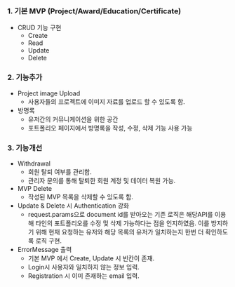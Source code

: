 ### 1. **기본 MVP (Project/Award/Education/Certificate)**

- CRUD 기능 구현
    - Create
    - Read
    - Update
    - Delete
    

### 2. 기능추가

- Project image Upload
    - 사용자들의 프로젝트에 이미지 자료를 업로드 할 수 있도록 함.
- 방명록
    - 유저간의 커뮤니케이션을 위한 공간
    - 포트폴리오 페이지에서 방명록을 작성, 수정, 삭제 기능 사용 가능

### 3. 기능개선

- Withdrawal
    - 회원 탈퇴 여부를 관리함.
    - 관리자 문의를 통해 탈퇴한 회원 계정 및 데이터 복원 가능.
- MVP Delete
    - 작성된 MVP 목록을 삭제할 수 있도록 함.
- Update & Delete 시 Authentication 강화
    - request.params으로  document id를 받아오는 기존 로직은  해당API를 이용해 타인의 포트폴리오를 수정 및 삭제 가능하다는 점을 인지하였음.
     이를 방지하기 위해 현재 요청하는 유저와 해당 목록의 유저가 일치하는지 한번 더 확인하도록 로직 구현.
- ErrorMessage 출력
    - 기본 MVP 에서 Create, Update 시 빈칸이 존재.
    - Login시 사용자와 일치하지 않는 정보 입력.
    - Registration 시 이미 존재하는 email 입력.
